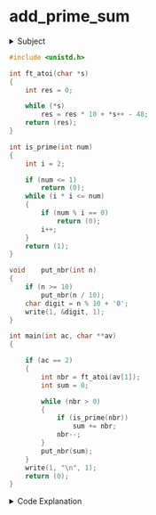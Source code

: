 # add_prime_sum

<details>
  <summary>Subject</summary>

### Subject

    Assignment name  : add_prime_sum
    Expected files   : add_prime_sum.c
    Allowed functions: write, exit
    --------------------------------------------------------------------------------

    Write a program that takes a positive integer as argument and displays the sum
    of all prime numbers inferior or equal to it followed by a newline.

    If the number of arguments is not 1, or the argument is not a positive number,
    just display 0 followed by a newline.

    Yes, the examples are right.

    Examples:

    $>./add_prime_sum 5
    10
    $>./add_prime_sum 7 | cat -e
    17$
    $>./add_prime_sum | cat -e
    0$
    $>

</details>

```c showLineNumbers
#include <unistd.h>

int	ft_atoi(char *s)
{
	int	res = 0;

	while (*s)
		res = res * 10 + *s++ - 48;
	return (res);
}

int	is_prime(int num)
{
	int	i = 2;

	if (num <= 1)
		return (0);
	while (i * i <= num)
	{
		if (num % i == 0)
			return (0);
		i++;
	}
	return (1);
}

void	put_nbr(int n)
{
	if (n >= 10)
		put_nbr(n / 10);
	char digit = n % 10 + '0';
	write(1, &digit, 1);
}

int main(int ac, char **av)
{

	if (ac == 2)
	{
		int	nbr = ft_atoi(av[1]);
		int	sum = 0;

		while (nbr > 0)
		{
			if (is_prime(nbr))
				sum += nbr;
			nbr--;
		}
		put_nbr(sum);
	}
	write(1, "\n", 1);
	return (0);
}
```

<details>
  <summary>Code Explanation</summary>

### Code Explanation

</details>
